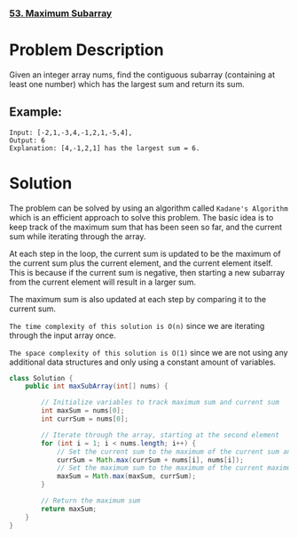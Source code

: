 ### [53. Maximum Subarray](https://leetcode.com/problems/maximum-subarray/)

# Problem Description
Given an integer array nums, find the contiguous subarray (containing at least one number) which has the largest sum and return its sum.

## Example:

```agsl
Input: [-2,1,-3,4,-1,2,1,-5,4],
Output: 6
Explanation: [4,-1,2,1] has the largest sum = 6.
```

# Solution
The problem can be solved by using an algorithm called `Kadane's Algorithm` which is an efficient approach to solve this problem. 
The basic idea is to keep track of the maximum sum that has been seen so far, and the current sum while iterating through the array.

At each step in the loop, the current sum is updated to be the maximum of the current sum plus the current element, and the current element itself. This is because if the current sum is negative, then starting a new subarray from the current element will result in a larger sum.

The maximum sum is also updated at each step by comparing it to the current sum.

`The time complexity of this solution is O(n)` since we are iterating through the input array once.

`The space complexity of this solution is O(1)` since we are not using any additional data structures and only using a constant amount of variables.

```java
class Solution {
    public int maxSubArray(int[] nums) {

        // Initialize variables to track maximum sum and current sum
        int maxSum = nums[0];
        int currSum = nums[0];

        // Iterate through the array, starting at the second element
        for (int i = 1; i < nums.length; i++) {
            // Set the current sum to the maximum of the current sum and the current element
            currSum = Math.max(currSum + nums[i], nums[i]);
            // Set the maximum sum to the maximum of the current maximum sum and the current sum
            maxSum = Math.max(maxSum, currSum);
        }

        // Return the maximum sum
        return maxSum;
    }
}
```